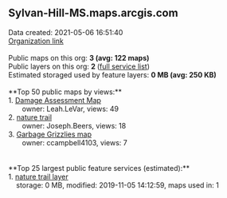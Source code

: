<h2>Sylvan-Hill-MS.maps.arcgis.com</h2> Data created: 2021-05-06 16:51:40 <br /><a target='new' href='https://Sylvan-Hill-MS.maps.arcgis.com'>Organization link</a><br /><br />Public maps on this org: <b>3 (avg: 122 maps)</b><br />Public layers on this org: <b>2 </b>(<a target='new' href='https://services.arcgis.com/YIn1ngBuNoUtqUUF/ArcGIS/rest/services'>full service list</a>)<br />Estimated storaged used by feature layers: <b>0 MB (avg: 250 KB)</b><br /><br />**Top 50 public maps by views:**<br />  1. <a target='new' href='https://www.arcgis.com/home/item.html?id=ae755161e1c540b1ad0e918cdfb0ca4b'>Damage Assessment Map</a> <br />  &nbsp;&nbsp;&nbsp;&nbsp; &nbsp;&nbsp;owner: Leah.LeVar, views: 49<br />  2. <a target='new' href='https://www.arcgis.com/home/item.html?id=5e73971c617e4e54938766dedf7e33cb'>nature trail</a> <br />  &nbsp;&nbsp;&nbsp;&nbsp; &nbsp;&nbsp;owner: Joseph.Beers, views: 18<br />  3. <a target='new' href='https://www.arcgis.com/home/item.html?id=84e6ba517113421a86c386b5a184ba99'>Garbage Grizzlies map</a> <br />  &nbsp;&nbsp;&nbsp;&nbsp; &nbsp;&nbsp;owner: ccampbell4103, views: 7<br /><br /><br />**Top 25 largest public feature services (estimated):**<br /> 1. <a target='new' href='https://www.arcgis.com/home/item.html?id=71320bc1d7e240f68b3f2b7ffe44f3c1'>nature trail layer</a><br /> &nbsp;&nbsp;&nbsp;&nbsp;storage: 0 MB, modified: 2019-11-05 14:12:59, maps used in: 1<br />